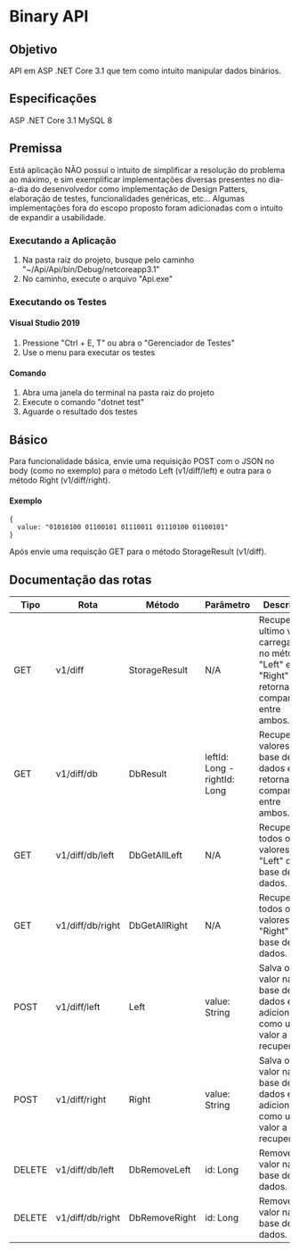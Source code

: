 # Binary API

## Objetivo
API em ASP .NET Core 3.1 que tem como intuito manipular dados binários.

## Especificações
ASP .NET Core 3.1
MySQL 8

## Premissa
Está aplicação NÃO possuí o intuito de simplificar a resolução do problema ao máximo, e sim exemplificar implementações diversas
presentes no dia-a-dia do desenvolvedor como implementação de Design Patters, elaboração de testes, funcionalidades genéricas, etc...
Algumas implementações fora do escopo proposto foram adicionadas com o intuito de expandir a usabilidade.

### Executando a Aplicação
1. Na pasta raiz do projeto, busque pelo caminho "~/Api/Api/bin/Debug/netcoreapp3.1"
2. No caminho, execute o arquivo "Api.exe"

### Executando os Testes
#### Visual Studio 2019
1. Pressione "Ctrl + E, T" ou abra o "Gerenciador de Testes"
2. Use o menu para executar os testes

#### Comando
1. Abra uma janela do terminal na pasta raiz do projeto
2. Execute o comando "dotnet test"
3. Aguarde o resultado dos testes

## Básico
Para funcionalidade básica, envie uma requisição POST com o JSON no body (como no exemplo) para o método Left (v1/diff/left)
e outra para o método Right (v1/diff/right).

#### Exemplo
```
{
  value: "01010100 01100101 01110011 01110100 01100101"
}
```
Após envie uma requisção GET para o método StorageResult (v1/diff).

## Documentação das rotas

| Tipo    | Rota             | Método         | Parâmetro                    | Descrição                                                                                        |
|---------|------------------|----------------|------------------------------|--------------------------------------------------------------------------------------------------|
| GET     | v1/diff          | StorageResult  | N/A                          | Recupera o ultimo valor carregado no método "Left" e "Right" e retorna a comparação entre ambos. |
| GET     | v1/diff/db       | DbResult       | leftId: Long - rightId: Long | Recupera os valores da base de dados e retorna a comparação entre ambos.                         |
| GET     | v1/diff/db/left  | DbGetAllLeft   | N/A 						 | Recupera todos os valores "Left" da base de dados.                                               |
| GET     | v1/diff/db/right | DbGetAllRight  | N/A 						 | Recupera todos os valores "Right" da base de dados.   						                    |
| POST    | v1/diff/left     | Left           | value: String                | Salva o valor na base de dados e o adiciona como ultimo valor a ser recuperado.                  |
| POST    | v1/diff/right    | Right          | value: String                | Salva o valor na base de dados e o adiciona como ultimo valor a ser recuperado.                  |
| DELETE  | v1/diff/db/left  | DbRemoveLeft   | id: Long                     | Remove o valor na base de dados.                                                                 |
| DELETE  | v1/diff/db/right | DbRemoveRight  | id: Long                     | Remove o valor na base de dados.                                                                 |
